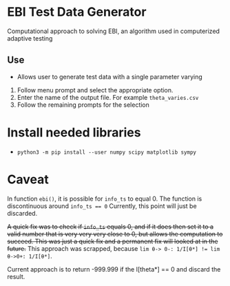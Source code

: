 # EBI Test Data Generator
Computational approach to solving EBI, an algorithm used in computerized adaptive testing

## Use
* Allows user to generate test data with a single parameter varying
1) Follow menu prompt and select the appropriate option.
2) Enter the name of the output file. For example `theta_varies.csv`
3) Follow the remaining prompts for the selection

# Install needed libraries
* `python3 -m pip install --user numpy scipy matplotlib sympy`

# Caveat
In function `ebi()`, it is possible for `info_ts` to equal 0.
The function is discontinuous around `info_ts == 0`
Currently, this point will just be discarded.

~~A quick fix was to check if `info_ts` equals 0, and if it does then set it to a
valid number that is very very very close to 0, but allows the computation to succeed.
This was just a quick fix and a permanent fix will looked at in the future.~~
This approach was scrapped, because `lim θ-> 0-: 1/I[θ*] != lim θ->0+: 1/I[θ*]`.

Current approach is to return -999.999 if the I[theta*] == 0 and discard the result.
